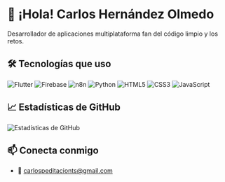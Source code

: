 # 👋 ¡Hola! Carlos Hernández Olmedo

Desarrollador de aplicaciones multiplataforma fan del código limpio y los retos.

## 🛠️ Tecnologías que uso
![Flutter](https://img.shields.io/badge/-Flutter-02569B?logo=flutter&logoColor=white)
![Firebase](https://img.shields.io/badge/-Firebase-FFCA28?logo=firebase&logoColor=black)
![n8n](https://img.shields.io/badge/-n8n-ef683c?logo=n8n&logoColor=white)
![Python](https://img.shields.io/badge/-Python-3776AB?logo=python&logoColor=white)
![HTML5](https://img.shields.io/badge/-HTML5-E34F26?logo=html5&logoColor=white)
![CSS3](https://img.shields.io/badge/-CSS3-1572B6?logo=css3)
![JavaScript](https://img.shields.io/badge/-JavaScript-F7DF1E?logo=javascript&logoColor=black)

## 📈 Estadísticas de GitHub
![Estadísticas de GitHub](https://github-readme-stats.vercel.app/api?username=edit456&show_icons=true&theme=tokyonight&count_private=true)

## 📫 Conecta conmigo
- 📧 carlospeditacionts@gmail.com
